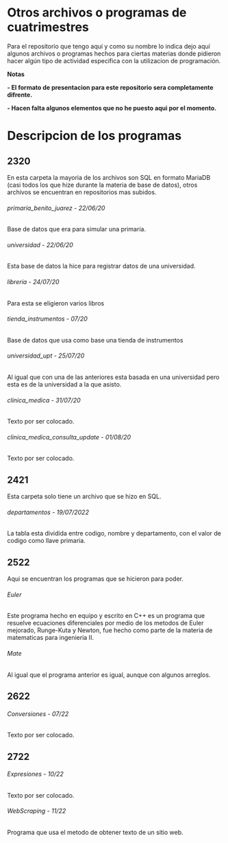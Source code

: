 # Otros archivos o programas de cuatrimestres

<!----Descripción---->
Para el repositorio que tengo aquí y como su nombre lo indica dejo aquí algunos archivos o programas
hechos para ciertas materias donde pidieron hacer algún tipo de actividad especifica con la utilizacion de programación.
<!----Separador de la descripción ---->

<!----Notas---->
**Notas**

**- El formato de presentacion para este repositorio sera completamente difrente.**

**- Hacen falta algunos elementos que no he puesto aqui por el momento.**
<!----Separador de las notas---->

<!----Directorio con descripcion de los programas---->
# Descripcion de los programas
## 2320
En esta carpeta la mayoria de los archivos son SQL en formato MariaDB (casi todos los que hize durante la materia de base de datos), otros archivos se encuentran en repositorios mas subidos.

###### primaria_benito_juarez - 22/06/20
Base de datos que era para simular una primaria.

<!----Separador---->

###### universidad - 22/06/20
Esta base de datos la hice para registrar datos de una universidad.

<!----Separador---->

###### libreria - 24/07/20
Para esta se eligieron varios libros

<!----Separador---->

###### tienda_instrumentos - 07/20
Base de datos que usa como base una tienda de instrumentos

<!----Separador---->

###### universidad_upt - 25/07/20
Al igual que con una de las anteriores esta basada en una universidad pero esta es de la universidad a la que asisto.

<!----Separador---->

###### clinica_medica - 31/07/20
Texto por ser colocado.

<!----Separador---->

###### clinica_medica_consulta_update - 01/08/20
Texto por ser colocado.

<!----Separador---->

## 2421
Esta carpeta solo tiene un archivo que se hizo en SQL.

###### departamentos - 19/07/2022
La tabla esta dividida entre codigo, nombre y departamento, con el valor de codigo como llave primaria.

<!----Separador---->

## 2522
Aqui se encuentran los programas que se hicieron para poder.

###### Euler
Este programa hecho en equipo y escrito en C++ es un programa que resuelve ecuaciones diferenciales por medio de los metodos de Euler mejorado, Runge-Kuta y Newton, fue hecho como parte de la materia de matematicas para ingenieria II.

<!----Separador---->

###### Mate
Al igual que el programa anterior es igual, aunque con algunos arreglos.

## 2622
###### Conversiones - 07/22
Texto por ser colocado.

<!----Separador---->

## 2722
###### Expresiones - 10/22
Texto por ser colocado.

<!----Separador---->

###### WebScraping - 11/22
Programa que usa el metodo de obtener texto de un sitio web.
<!----Separador del directorio con descripcion de los programas---->